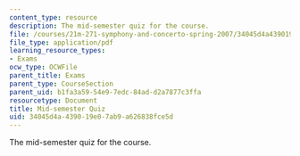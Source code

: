```yaml
---
content_type: resource
description: The mid-semester quiz for the course.
file: /courses/21m-271-symphony-and-concerto-spring-2007/34045d4a439019e07ab9a626838fce5d_midterm.pdf
file_type: application/pdf
learning_resource_types:
- Exams
ocw_type: OCWFile
parent_title: Exams
parent_type: CourseSection
parent_uid: b1fa3a59-54e9-7edc-84ad-d2a7877c3ffa
resourcetype: Document
title: Mid-semester Quiz
uid: 34045d4a-4390-19e0-7ab9-a626838fce5d
---
```

The mid-semester quiz for the course.

